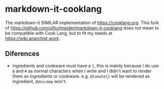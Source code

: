 # markdown-it-cooklang

The markdown-it SIMILAR implementation of https://cooklang.org. This fork of https://github.com/ulfschneider/markdown-it-cooklang does not mean to be compatible with Cook Lang, but to fit my needs at https://wiki.anarchist.work.

## Diferences

- ingredients and cookware must have a `{`, this is mainly because I do use `@` and `#` as normal characters when I write and I didn't want to render them as ingredients or cookware. e.g. `@tomate{}` will be rendered as Ingredient, `@Unicamp` won't.
